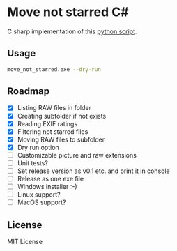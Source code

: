 # Move not starred C#

C sharp implementation of this [python script](https://github.com/bohdanbobrowski/python_toolbox?tab=readme-ov-file#move_not_starred).

## Usage
```bash
move_not_starred.exe --dry-run
```

## Roadmap
- [X] Listing RAW files in folder
- [X] Creating subfolder if not exists
- [X] Reading EXIF ratings
- [X] Filtering not starred files
- [X] Moving RAW files to subfolder
- [X] Dry run option
- [ ] Customizable picture and raw extensions
- [ ] Unit tests?
- [ ] Set release version as v0.1 etc. and print it in console
- [ ] Release as one exe file
- [ ] Windows installer :-)
- [ ] Linux support?
- [ ] MacOS support?

## License
MIT License
